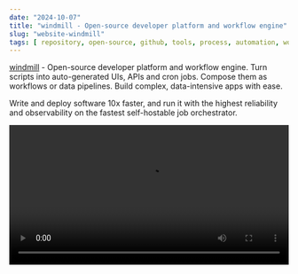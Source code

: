 ```yaml
---
date: "2024-10-07"
title: "windmill - Open-source developer platform and workflow engine"
slug: "website-windmill"
tags: [ repository, open-source, github, tools, process, automation, workflows ]
---
```




[windmill][1] - Open-source developer platform and workflow engine. Turn scripts into auto-generated UIs, APIs and cron jobs. Compose them as workflows or data pipelines. Build complex, data-intensive apps with ease.

Write and deploy software 10x faster, and run it with the highest reliability and observability on the fastest self-hostable job orchestrator.

<video src="https://www.windmill.dev/videos/python_quickstart.mp4" width="100%" controls autoplay loop>Your browser does not support playing this video!</video>



   [1]: https://www.windmill.dev/
